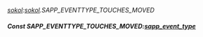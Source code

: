 _[sokol](../../modules/sokol/sokol-module.md):[sokol](../../modules/sokol/sokol-module.md).SAPP\_EVENTTYPE\_TOUCHES\_MOVED_
##### Const SAPP\_EVENTTYPE\_TOUCHES\_MOVED:[sapp_event_type](../../modules/sokol/sokol-sapp_event_type.md)
